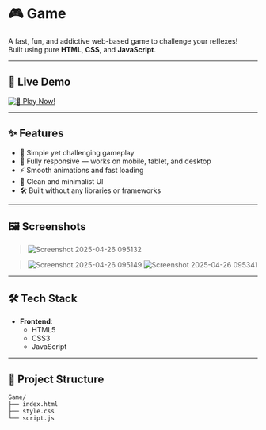 # 🎮 Game

A fast, fun, and addictive web-based game to challenge your reflexes!  
Built using pure **HTML**, **CSS**, and **JavaScript**.

---

## 🚀 Live Demo

 [![🚀 Play Now!](https://img.shields.io/badge/🚀-Play%20Now!-0a84ff?style=for-the-badge&logo=gamepad&logoColor=white)](https://lokendra-111.github.io/Game/)

---

## ✨ Features

- 🎯 Simple yet challenging gameplay
- 📱 Fully responsive — works on mobile, tablet, and desktop
- ⚡ Smooth animations and fast loading
- 🎨 Clean and minimalist UI
- 🛠️ Built without any libraries or frameworks

---

## 🖼️ Screenshots

>![Screenshot 2025-04-26 095132](https://github.com/user-attachments/assets/38502624-9a5d-402f-a5ec-796ac507159b)
 
> ![Screenshot 2025-04-26 095149](https://github.com/user-attachments/assets/6873cdb3-1bd2-420f-b6f7-0d2ef76ad19c)
> ![Screenshot 2025-04-26 095341](https://github.com/user-attachments/assets/766d6842-84b0-44dc-90eb-aed7501d10b7)



---

## 🛠️ Tech Stack

- **Frontend**:
  - HTML5
  - CSS3
  - JavaScript

---

## 📂 Project Structure

```plaintext
Game/
├── index.html
├── style.css
└── script.js
